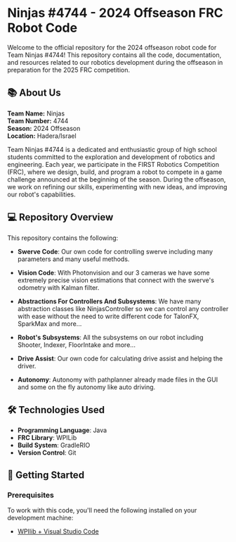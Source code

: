 # Ninjas #4744 - 2024 Offseason FRC Robot Code

Welcome to the official repository for the 2024 offseason robot code for Team Ninjas #4744! This repository contains all the code, documentation, and resources related to our robotics development during the offseason in preparation for the 2025 FRC competition.

## 📚 About Us

**Team Name:** Ninjas  
**Team Number:** 4744  
**Season:** 2024 Offseason  
**Location:** Hadera/Israel

Team Ninjas #4744 is a dedicated and enthusiastic group of high school students committed to the exploration and development of robotics and engineering. Each year, we participate in the FIRST Robotics Competition (FRC), where we design, build, and program a robot to compete in a game challenge announced at the beginning of the season. During the offseason, we work on refining our skills, experimenting with new ideas, and improving our robot's capabilities.

## 💻 Repository Overview

This repository contains the following:

- **Swerve Code**: Our own code for controlling swerve including many parameters and many useful methods.

- **Vision Code**: With Photonvision and our 3 cameras we have some extremely precise vision estimations that connect with the swerve's odometry with Kalman filter.

- **Abstractions For Controllers And Subsystems**: We have many abstraction classes like NinjasController so we can control any controller with ease without the need to write different code for TalonFX, SparkMax and more...

- **Robot's Subsystems**: All the subsystems on our robot including Shooter, Indexer, FloorIntake and more...

- **Drive Assist**: Our own code for calculating drive assist and helping the driver.

- **Autonomy**: Autonomy with pathplanner already made files in the GUI and some on the fly autonomy like auto driving.

## 🛠️ Technologies Used

- **Programming Language**: Java
- **FRC Library**: WPILib
- **Build System**: GradleRIO
- **Version Control**: Git

## 🚀 Getting Started

### Prerequisites

To work with this code, you'll need the following installed on your development machine:

- [WPIlib + Visual Studio Code](https://docs.wpilib.org/en/stable/docs/zero-to-robot/step-2/wpilib-setup.html)
